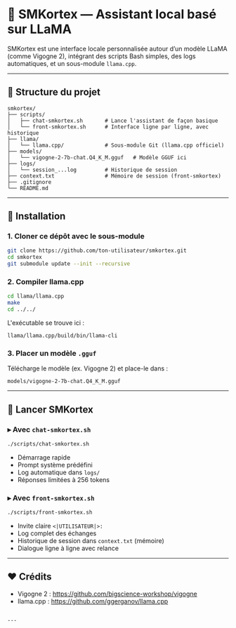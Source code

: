 
# 🧠 SMKortex — Assistant local basé sur LLaMA

SMKortex est une interface locale personnalisée autour d’un modèle LLaMA (comme Vigogne 2), intégrant des scripts Bash simples, des logs automatiques, et un sous-module `llama.cpp`.

---

## 📂 Structure du projet

```
smkortex/
├── scripts/
│   ├── chat-smkortex.sh       # Lance l'assistant de façon basique
│   └── front-smkortex.sh      # Interface ligne par ligne, avec historique
├── llama/
│   └── llama.cpp/             # Sous-module Git (llama.cpp officiel)
├── models/
│   └── vigogne-2-7b-chat.Q4_K_M.gguf   # Modèle GGUF ici
├── logs/
│   └── session_...log         # Historique de session
├── context.txt                # Mémoire de session (front-smkortex)
├── .gitignore
└── README.md
```

---

## 🔧 Installation

### 1. Cloner ce dépôt avec le sous-module

```bash
git clone https://github.com/ton-utilisateur/smkortex.git
cd smkortex
git submodule update --init --recursive
```

### 2. Compiler llama.cpp

```bash
cd llama/llama.cpp
make
cd ../../
```

L'exécutable se trouve ici :
```
llama/llama.cpp/build/bin/llama-cli
```

### 3. Placer un modèle `.gguf`

Télécharge le modèle (ex. Vigogne 2) et place-le dans :

```
models/vigogne-2-7b-chat.Q4_K_M.gguf
```

---

## 🚀 Lancer SMKortex

### ▸ Avec `chat-smkortex.sh`

```bash
./scripts/chat-smkortex.sh
```

- Démarrage rapide
- Prompt système prédéfini
- Log automatique dans `logs/`
- Réponses limitées à 256 tokens

### ▸ Avec `front-smkortex.sh`

```bash
./scripts/front-smkortex.sh
```

- Invite claire `<|UTILISATEUR|>:`
- Log complet des échanges
- Historique de session dans `context.txt` (mémoire)
- Dialogue ligne à ligne avec relance

---



## ❤️ Crédits

- Vigogne 2 : https://github.com/bigscience-workshop/vigogne
- llama.cpp : https://github.com/ggerganov/llama.cpp
```

---
